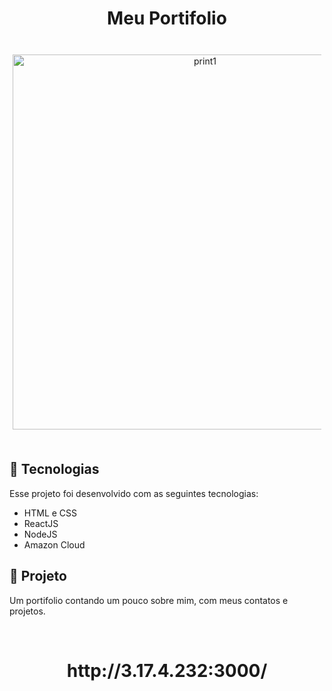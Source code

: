 <h1 align="center">
  Meu Portifolio
</h1>

<br>
  <p align="center" style="margin: 5px;">
    <img alt="print1" src="./src/assets/print1.png" height="600px">    
  </p>

<br>

## 📛 Tecnologias

Esse projeto foi desenvolvido com as seguintes tecnologias:

- HTML e CSS
- ReactJS
- NodeJS
- Amazon Cloud

## 🧠 Projeto

Um portifolio contando um pouco sobre mim, com meus contatos e projetos.

<br>
  <h1 align="center">
  http://3.17.4.232:3000/
</h1>

<br>
